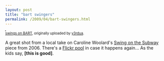 ```yaml
---
layout: post
title: "bart swingers"
permalink: /2009/04/bart-swingers.html
---
```


<p><a href="http://www.flickr.com/photos/audreypenven/3482855124/" title="photo sharing"><img src="http://farm4.static.flickr.com/3410/3482855124_4ccd09c06f.jpg" style="border: solid 1px #000000;" alt="" /></a><br /><span style="font-size: 0.8em;"><a href="http://www.flickr.com/photos/audreypenven/3482855124/">swings on BART</a>, originally uploaded by <a href="http://www.flickr.com/people/audreypenven/">y3rdua</a>.</span></p><p>A great shot from a local take on Caroline Woolard's <a href="http://carolinewoolard.blogspot.com/2006/10/swing-on-subway.html">Swing on the Subway</a> piece from 2006.  There's a <a href="http://www.flickr.com/groups/1103326@N23/pool/">Flickr pool</a> in case it happens again...  As the kids say, <strong>[this is good]</strong>.</p>


